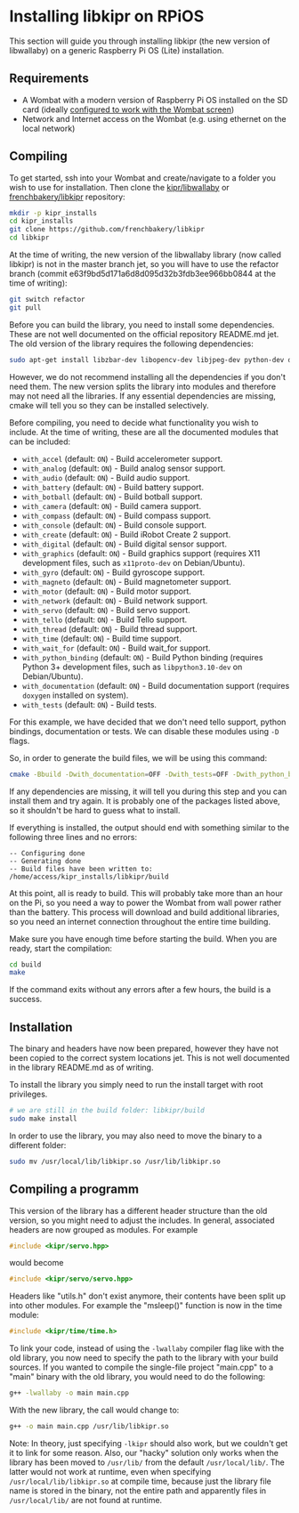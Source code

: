 # Installing libkipr on RPiOS

This section will guide you through installing libkipr (the new version of libwallaby) on a generic Raspberry Pi OS (Lite) installation.

## Requirements

 - A Wombat with a modern version of Raspberry Pi OS installed on the SD card (ideally [configured to work with the Wombat screen](rpios_installation.md))
 - Network and Internet access on the Wombat (e.g. using ethernet on the local network)

## Compiling 

To get started, ssh into your Wombat and create/navigate to a folder you wish to use for installation. Then clone the [kipr/libwallaby](https://github.com/kipr/libwallaby) or [frenchbakery/libkipr](https://github.com/frenchbakery/libkipr) repository:

```bash
mkdir -p kipr_installs
cd kipr_installs
git clone https://github.com/frenchbakery/libkipr
cd libkipr
```

At the time of writing, the new version of the libwallaby library (now called libkipr) is not in the master branch jet, so you will have to use the refactor branch (commit e63f9bd5d171a6d8d095d32b3fdb3ee966bb0844 at the time of writing):

```bash
git switch refactor
git pull
```

Before you can build the library, you need to install some dependencies. These are not well documented on the official repository README.md jet. The old version of the library requires the following dependencies:


```bash
sudo apt-get install libzbar-dev libopencv-dev libjpeg-dev python-dev doxygen swig
```

However, we do not recommend installing all the dependencies if you don't need them. The new version splits the library into modules and therefore may not need all the libraries. If any essential dependencies are missing, cmake will tell you so they can be installed selectively.

Before compiling, you need to decide what functionality you wish to include. At the time of writing, these are all the documented modules that can be included:
 - `with_accel` (default: `ON`) - Build accelerometer support.
 - `with_analog` (default: `ON`) - Build analog sensor support.
 - `with_audio` (default: `ON`) - Build audio support.
 - `with_battery` (default: `ON`) - Build battery support.
 - `with_botball` (default: `ON`) - Build botball support.
 - `with_camera` (default: `ON`) - Build camera support.
 - `with_compass` (default: `ON`) - Build compass support.
 - `with_console` (default: `ON`) - Build console support.
 - `with_create` (default: `ON`) - Build iRobot Create 2 support.
 - `with_digital` (default: `ON`) - Build digital sensor support.
 - `with_graphics` (default: `ON`) - Build graphics support (requires X11 development files, such as `x11proto-dev` on Debian/Ubuntu).
 - `with_gyro` (default: `ON`) - Build gyroscope support.
 - `with_magneto` (default: `ON`) - Build magnetometer support.
 - `with_motor` (default: `ON`) - Build motor support.
 - `with_network` (default: `ON`) - Build network support.
 - `with_servo` (default: `ON`) - Build servo support.
 - `with_tello` (default: `ON`) - Build Tello support.
 - `with_thread` (default: `ON`) - Build thread support.
 - `with_time` (default: `ON`) - Build time support.
 - `with_wait_for` (default: `ON`) - Build wait_for support.
 - `with_python_binding` (default: `ON`) - Build Python binding (requires Python 3+ development files, such as `libpython3.10-dev` on Debian/Ubuntu).
 - `with_documentation` (default: `ON`) - Build documentation support (requires `doxygen` installed on system).
 - `with_tests` (default: `ON`) - Build tests.

For this example, we have decided that we don't need tello support, python bindings, documentation or tests. We can disable these modules using ```-D``` flags.

So, in order to generate the build files, we will be using this command:

```bash
cmake -Bbuild -Dwith_documentation=OFF -Dwith_tests=OFF -Dwith_python_binding=OFF -Dwith_tello=OFF
```

If any dependencies are missing, it will tell you during this step and you can install them and try again. It is probably one of the packages listed above, so it shouldn't be hard to guess what to install.

If everything is installed, the output should end with something similar to the following three lines and no errors:

```
-- Configuring done
-- Generating done
-- Build files have been written to: /home/access/kipr_installs/libkipr/build
```

At this point, all is ready to build. This will probably take more than an hour on the Pi, so you need a way to power the Wombat from wall power rather than the battery. This process will download and build additional libraries, so you need an internet connection throughout the entire time building. 

Make sure you have enough time before starting the build. When you are ready, start the compilation:

```bash
cd build
make
```

If the command exits without any errors after a few hours, the build is a success.


## Installation

The binary and headers have now been prepared, however they have not been copied to the correct system locations jet. This is not well documented in the library README.md as of writing.

To install the library you simply need to run the install target with root privileges.

```bash
# we are still in the build folder: libkipr/build
sudo make install
```

In order to use the library, you may also need to move the binary to a different folder:

```bash
sudo mv /usr/local/lib/libkipr.so /usr/lib/libkipr.so
```

## Compiling a programm

This version of the library has a different header structure than the old version, so you might need to adjust the includes. In general, associated headers are now grouped as modules. For example

```cpp
#include <kipr/servo.hpp>
```

would become 

```cpp
#include <kipr/servo/servo.hpp>
```

Headers like "utils.h" don't exist anymore, their contents have been split up into other modules. For example the "msleep()" function is now in the time module:

```cpp
#include <kipr/time/time.h>
```

To link your code, instead of using the ```-lwallaby``` compiler flag like with the old library, you now need to specify the path to the library with your build sources. If you wanted to compile the single-file project "main.cpp" to a "main" binary with the old library, you would need to do the following:

```bash
g++ -lwallaby -o main main.cpp
```

With the new library, the call would change to:

```bash
g++ -o main main.cpp /usr/lib/libkipr.so
```

Note: In theory, just specifying ```-lkipr``` should also work, but we couldn't get it to link for some reason. Also, our "hacky" solution only works when the library has been moved to ```/usr/lib/``` from the default ```/usr/local/lib/```. The latter would not work at runtime, even when specifying ```/usr/local/lib/libkipr.so``` at compile time, because just the library file name is stored in the binary, not the entire path and apparently files in ```/usr/local/lib/``` are not found at runtime.